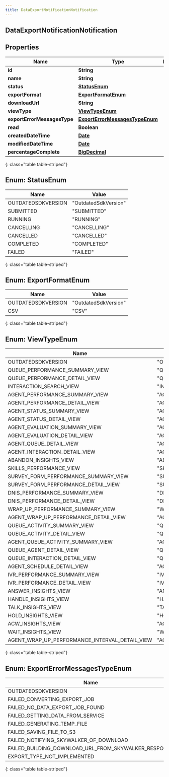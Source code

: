```yaml
---
title: DataExportNotificationNotification
---
```

## DataExportNotificationNotification


## Properties

| Name | Type | Description | Notes |
| ------------ | ------------- | ------------- | ------------- |
| **id** | **String** |  |  [optional] |
| **name** | **String** |  |  [optional] |
| **status** | [**StatusEnum**](#StatusEnum) |  |  [optional] |
| **exportFormat** | [**ExportFormatEnum**](#ExportFormatEnum) |  |  [optional] |
| **downloadUrl** | **String** |  |  [optional] |
| **viewType** | [**ViewTypeEnum**](#ViewTypeEnum) |  |  [optional] |
| **exportErrorMessagesType** | [**ExportErrorMessagesTypeEnum**](#ExportErrorMessagesTypeEnum) |  |  [optional] |
| **read** | **Boolean** |  |  [optional] |
| **createdDateTime** | [**Date**](Date.html) |  |  [optional] |
| **modifiedDateTime** | [**Date**](Date.html) |  |  [optional] |
| **percentageComplete** | [**BigDecimal**](BigDecimal.html) |  |  [optional] |
{: class="table table-striped"}


<a name="StatusEnum"></a>

## Enum: StatusEnum

| Name | Value |
| ---- | ----- |
| OUTDATEDSDKVERSION | &quot;OutdatedSdkVersion&quot; |
| SUBMITTED | &quot;SUBMITTED&quot; |
| RUNNING | &quot;RUNNING&quot; |
| CANCELLING | &quot;CANCELLING&quot; |
| CANCELLED | &quot;CANCELLED&quot; |
| COMPLETED | &quot;COMPLETED&quot; |
| FAILED | &quot;FAILED&quot; |
{: class="table table-striped"}


<a name="ExportFormatEnum"></a>

## Enum: ExportFormatEnum

| Name | Value |
| ---- | ----- |
| OUTDATEDSDKVERSION | &quot;OutdatedSdkVersion&quot; |
| CSV | &quot;CSV&quot; |
{: class="table table-striped"}


<a name="ViewTypeEnum"></a>

## Enum: ViewTypeEnum

| Name | Value |
| ---- | ----- |
| OUTDATEDSDKVERSION | &quot;OutdatedSdkVersion&quot; |
| QUEUE_PERFORMANCE_SUMMARY_VIEW | &quot;QUEUE_PERFORMANCE_SUMMARY_VIEW&quot; |
| QUEUE_PERFORMANCE_DETAIL_VIEW | &quot;QUEUE_PERFORMANCE_DETAIL_VIEW&quot; |
| INTERACTION_SEARCH_VIEW | &quot;INTERACTION_SEARCH_VIEW&quot; |
| AGENT_PERFORMANCE_SUMMARY_VIEW | &quot;AGENT_PERFORMANCE_SUMMARY_VIEW&quot; |
| AGENT_PERFORMANCE_DETAIL_VIEW | &quot;AGENT_PERFORMANCE_DETAIL_VIEW&quot; |
| AGENT_STATUS_SUMMARY_VIEW | &quot;AGENT_STATUS_SUMMARY_VIEW&quot; |
| AGENT_STATUS_DETAIL_VIEW | &quot;AGENT_STATUS_DETAIL_VIEW&quot; |
| AGENT_EVALUATION_SUMMARY_VIEW | &quot;AGENT_EVALUATION_SUMMARY_VIEW&quot; |
| AGENT_EVALUATION_DETAIL_VIEW | &quot;AGENT_EVALUATION_DETAIL_VIEW&quot; |
| AGENT_QUEUE_DETAIL_VIEW | &quot;AGENT_QUEUE_DETAIL_VIEW&quot; |
| AGENT_INTERACTION_DETAIL_VIEW | &quot;AGENT_INTERACTION_DETAIL_VIEW&quot; |
| ABANDON_INSIGHTS_VIEW | &quot;ABANDON_INSIGHTS_VIEW&quot; |
| SKILLS_PERFORMANCE_VIEW | &quot;SKILLS_PERFORMANCE_VIEW&quot; |
| SURVEY_FORM_PERFORMANCE_SUMMARY_VIEW | &quot;SURVEY_FORM_PERFORMANCE_SUMMARY_VIEW&quot; |
| SURVEY_FORM_PERFORMANCE_DETAIL_VIEW | &quot;SURVEY_FORM_PERFORMANCE_DETAIL_VIEW&quot; |
| DNIS_PERFORMANCE_SUMMARY_VIEW | &quot;DNIS_PERFORMANCE_SUMMARY_VIEW&quot; |
| DNIS_PERFORMANCE_DETAIL_VIEW | &quot;DNIS_PERFORMANCE_DETAIL_VIEW&quot; |
| WRAP_UP_PERFORMANCE_SUMMARY_VIEW | &quot;WRAP_UP_PERFORMANCE_SUMMARY_VIEW&quot; |
| AGENT_WRAP_UP_PERFORMANCE_DETAIL_VIEW | &quot;AGENT_WRAP_UP_PERFORMANCE_DETAIL_VIEW&quot; |
| QUEUE_ACTIVITY_SUMMARY_VIEW | &quot;QUEUE_ACTIVITY_SUMMARY_VIEW&quot; |
| QUEUE_ACTIVITY_DETAIL_VIEW | &quot;QUEUE_ACTIVITY_DETAIL_VIEW&quot; |
| AGENT_QUEUE_ACTIVITY_SUMMARY_VIEW | &quot;AGENT_QUEUE_ACTIVITY_SUMMARY_VIEW&quot; |
| QUEUE_AGENT_DETAIL_VIEW | &quot;QUEUE_AGENT_DETAIL_VIEW&quot; |
| QUEUE_INTERACTION_DETAIL_VIEW | &quot;QUEUE_INTERACTION_DETAIL_VIEW&quot; |
| AGENT_SCHEDULE_DETAIL_VIEW | &quot;AGENT_SCHEDULE_DETAIL_VIEW&quot; |
| IVR_PERFORMANCE_SUMMARY_VIEW | &quot;IVR_PERFORMANCE_SUMMARY_VIEW&quot; |
| IVR_PERFORMANCE_DETAIL_VIEW | &quot;IVR_PERFORMANCE_DETAIL_VIEW&quot; |
| ANSWER_INSIGHTS_VIEW | &quot;ANSWER_INSIGHTS_VIEW&quot; |
| HANDLE_INSIGHTS_VIEW | &quot;HANDLE_INSIGHTS_VIEW&quot; |
| TALK_INSIGHTS_VIEW | &quot;TALK_INSIGHTS_VIEW&quot; |
| HOLD_INSIGHTS_VIEW | &quot;HOLD_INSIGHTS_VIEW&quot; |
| ACW_INSIGHTS_VIEW | &quot;ACW_INSIGHTS_VIEW&quot; |
| WAIT_INSIGHTS_VIEW | &quot;WAIT_INSIGHTS_VIEW&quot; |
| AGENT_WRAP_UP_PERFORMANCE_INTERVAL_DETAIL_VIEW | &quot;AGENT_WRAP_UP_PERFORMANCE_INTERVAL_DETAIL_VIEW&quot; |
{: class="table table-striped"}


<a name="ExportErrorMessagesTypeEnum"></a>

## Enum: ExportErrorMessagesTypeEnum

| Name | Value |
| ---- | ----- |
| OUTDATEDSDKVERSION | &quot;OutdatedSdkVersion&quot; |
| FAILED_CONVERTING_EXPORT_JOB | &quot;FAILED_CONVERTING_EXPORT_JOB&quot; |
| FAILED_NO_DATA_EXPORT_JOB_FOUND | &quot;FAILED_NO_DATA_EXPORT_JOB_FOUND&quot; |
| FAILED_GETTING_DATA_FROM_SERVICE | &quot;FAILED_GETTING_DATA_FROM_SERVICE&quot; |
| FAILED_GENERATING_TEMP_FILE | &quot;FAILED_GENERATING_TEMP_FILE&quot; |
| FAILED_SAVING_FILE_TO_S3 | &quot;FAILED_SAVING_FILE_TO_S3&quot; |
| FAILED_NOTIFYING_SKYWALKER_OF_DOWNLOAD | &quot;FAILED_NOTIFYING_SKYWALKER_OF_DOWNLOAD&quot; |
| FAILED_BUILDING_DOWNLOAD_URL_FROM_SKYWALKER_RESPONSE | &quot;FAILED_BUILDING_DOWNLOAD_URL_FROM_SKYWALKER_RESPONSE&quot; |
| EXPORT_TYPE_NOT_IMPLEMENTED | &quot;EXPORT_TYPE_NOT_IMPLEMENTED&quot; |
{: class="table table-striped"}



